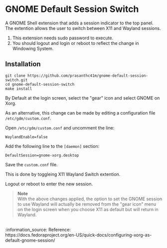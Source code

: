 # GNOME Default Session Switch
A GNOME Shell extension that adds a session indicator to the top panel. The extention allows the user to switch between X11 and Wayland sessions.

1. This extension needs sudo password to execute.
2. You should logout and login or reboot to reflect the change in Windowing System.

## Installation

```
git clone https://github.com/prasanthc41m/gnome-default-session-switch.git
cd gnome-default-session-switch
make install
```

By Default at the login screen, select the "gear" icon and select GNOME on Xorg.

As an alternative, this change can be made by editing a configuration file ```/etc/gdm/custom.conf```.

  Open ```/etc/gdm/custom.conf``` and uncomment the line:

  ```WaylandEnable=false```

  Add the following line to the ```[daemon]``` section:

  ```DefaultSession=gnome-xorg.desktop```

   Save the ```custom.conf``` file.

   This is done by toggleing X11 Wayland Switch extention.

   Logout or reboot to enter the new session.

> **Note**<br>
With the above changes applied, the option to set the GNOME session to use Wayland will actually be removed from the "gear icon" menu on the login screen when you choose X11 as default but will return in Wayland.
<br>
:information_source: Reference:<br>
https://docs.fedoraproject.org/en-US/quick-docs/configuring-xorg-as-default-gnome-session/
